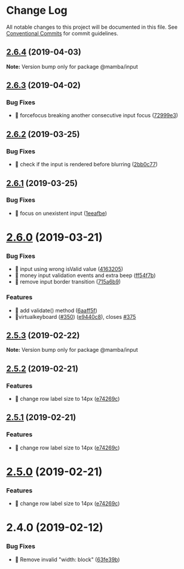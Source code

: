 # Change Log

All notable changes to this project will be documented in this file.
See [Conventional Commits](https://conventionalcommits.org) for commit guidelines.

## [2.6.4](https://github.com/stone-payments/pos-mamba-sdk/compare/v2.6.3...v2.6.4) (2019-04-03)

**Note:** Version bump only for package @mamba/input





## [2.6.3](https://github.com/stone-payments/pos-mamba-sdk/compare/v2.6.2...v2.6.3) (2019-04-02)


### Bug Fixes

* 🐛 forcefocus breaking another consecutive input focus ([72999e3](https://github.com/stone-payments/pos-mamba-sdk/commit/72999e3))





## [2.6.2](https://github.com/stone-payments/pos-mamba-sdk/compare/v2.6.1...v2.6.2) (2019-03-25)


### Bug Fixes

* 🐛 check if the input is rendered before blurring ([2bb0c77](https://github.com/stone-payments/pos-mamba-sdk/commit/2bb0c77))





## [2.6.1](https://github.com/stone-payments/pos-mamba-sdk/compare/v2.6.0...v2.6.1) (2019-03-25)


### Bug Fixes

* 🐛 <Text/> focus on unexistent input ([1eeafbe](https://github.com/stone-payments/pos-mamba-sdk/commit/1eeafbe))





# [2.6.0](https://github.com/stone-payments/pos-mamba-sdk/compare/v2.5.3...v2.6.0) (2019-03-21)


### Bug Fixes

* 🐛 input using wrong isValid value ([4163205](https://github.com/stone-payments/pos-mamba-sdk/commit/4163205))
* 🐛 money input validation events and extra beep ([ff54f7b](https://github.com/stone-payments/pos-mamba-sdk/commit/ff54f7b))
* 🐛 remove input border transition ([715a6b9](https://github.com/stone-payments/pos-mamba-sdk/commit/715a6b9))


### Features

* 🎸 add validate() method ([6aaff5f](https://github.com/stone-payments/pos-mamba-sdk/commit/6aaff5f))
* 🎸virtualkeyboard ([#350](https://github.com/stone-payments/pos-mamba-sdk/issues/350)) ([e9440c8](https://github.com/stone-payments/pos-mamba-sdk/commit/e9440c8)), closes [#375](https://github.com/stone-payments/pos-mamba-sdk/issues/375)





## [2.5.3](https://github.com/stone-payments/pos-mamba-sdk/compare/v2.5.2...v2.5.3) (2019-02-22)

**Note:** Version bump only for package @mamba/input





## [2.5.2](https://github.com/stone-payments/pos-mamba-sdk/compare/v2.4.1...v2.5.2) (2019-02-21)


### Features

* 🎸 change row label size to 14px ([e74269c](https://github.com/stone-payments/pos-mamba-sdk/commit/e74269c))





## [2.5.1](https://github.com/stone-payments/pos-mamba-sdk/compare/v2.4.1...v2.5.1) (2019-02-21)


### Features

* 🎸 change row label size to 14px ([e74269c](https://github.com/stone-payments/pos-mamba-sdk/commit/e74269c))





# [2.5.0](https://github.com/stone-payments/pos-mamba-sdk/compare/v2.4.1...v2.5.0) (2019-02-21)


### Features

* 🎸 change row label size to 14px ([e74269c](https://github.com/stone-payments/pos-mamba-sdk/commit/e74269c))





# 2.4.0 (2019-02-12)


### Bug Fixes

* 🐛 Remove invalid "width: block" ([63fe39b](https://github.com/stone-payments/pos-mamba-sdk/commit/63fe39b))
